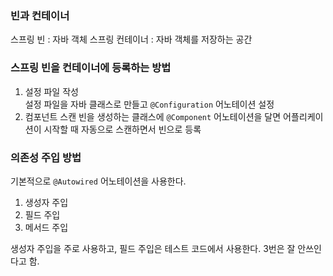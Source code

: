### 빈과 컨테이너
스프링 빈 : 자바 객체
스프링 컨테이너 : 자바 객체를 저장하는 공간

### 스프링 빈을 컨테이너에 등록하는 방법
1. 설정 파일 작성   
    설정 파일을 자바 클래스로 만들고 `@Configuration` 어노테이션 설정
2. 컴포넌트 스캔
    빈을 생성하는 클래스에 `@Component` 어노테이션을 달면 어플리케이션이 시작할 때 자동으로 스캔하면서 빈으로 등록

### 의존성 주입 방법   
기본적으로 `@Autowired` 어노테이션을 사용한다.
1. 생성자 주입
2. 필드 주입
3. 메서드 주입

생성자 주입을 주로 사용하고, 필드 주입은 테스트 코드에서 사용한다.
3번은 잘 안쓰인다고 함.